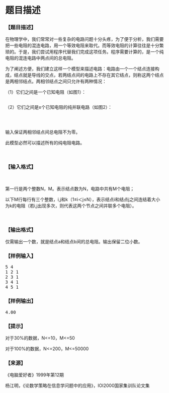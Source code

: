# 题目描述


<h3>
【题目描述】
</h3>
<p>
在物理学中，我们常常对一些复杂的电路问题十分头疼，为了便于分析，我们需要把一些电阻的混连电路，用一个等效电阻来取代。而等效电阻的计算往往是十分繁琐的。于是，我们尝试用程序代替我们完成这项任务。程序需要计算的，是一个纯电阻的混连电路中两点间的总电阻。
</p>
<p>
为了阐述方便，我们建立这样一个模型来描述电路：电路由一个一个结点连接构成，结点就是导线的交点，若两结点间的电路上不存在其它结点，则称这两个结点是两相邻结点。两相邻结点之间只允许有两种情况：
</p>
<p>
（1）它们之间是一个已知电阻（如图1）：
</p>
<p>
<img src="/upload/image/20131223/20131223211632_25010.png" alt=""/> 
</p>
<p>
（2）它们之间是x个已知电阻的纯并联电路（如图2）：
</p>
<p>
<img src="/upload/image/20131223/20131223211656_63250.png" alt=""/> 
</p>
<p>
<br/>
</p>
<p>
输入保证两相邻结点间总电阻不为零。
</p>
<p>
此模型必然可以描述所有的纯电阻电路。
</p>
<p>
<br/>
</p>
<h3>
【输入格式】
</h3>
<p>
<br/>
</p>
<p>
第一行是两个整数N，M。表示结点数为N，电路中共有M个电阻；
</p>
<p>
以下M行每行有三个整数，i,j和k（1≤i＜j≤N），表示结点i和结点j之间连结着大小为k的电阻（若i,j出现多次，则代表这两个节点之间并联多个电阻）。
</p>
<p>
<br/>
</p>
<h3>
【输出格式】
</h3>
<p>
仅需输出一个数，就是结点a和结点b间的总电阻。输出保留二位小数。
</p>
<h3>
【样例输入】
</h3>
<pre>5 4
1 2 1
2 3 1
3 4 1
4 5 1
</pre>
<h3>
【样例输出】
</h3>
<pre>4.00</pre>
<h3>
【提示】
</h3>
<p>
对于30%的数据，N&lt;=10，M&lt;=50
</p>
<p>
对于100%的数据，N&lt;=200，M&lt;=50000
</p>
<h3>
【来源】
</h3>
<p>
《电脑爱好者》1999年第12期
</p>
<p>
杨江明，《论数学策略在信息学问题中的应用》，IOI2000国家集训队论文集
</p>
